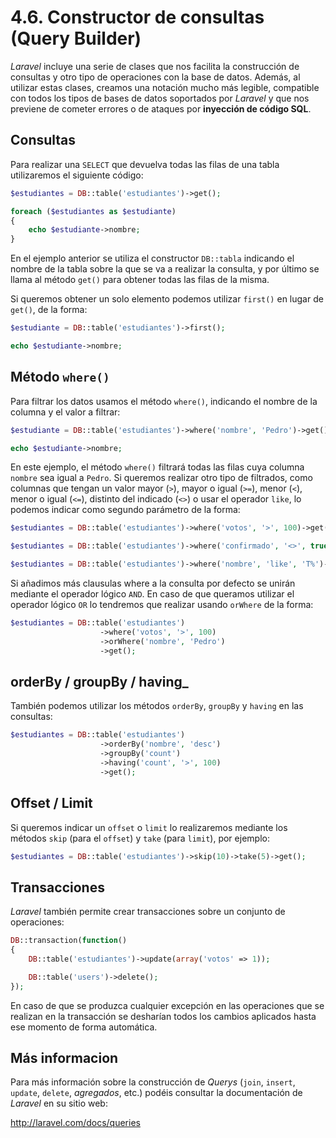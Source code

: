 # 4.6. Constructor de consultas (Query Builder)

_Laravel_ incluye una serie de clases que nos facilita la construcción de consultas y otro tipo de operaciones con la base de datos. Además, al utilizar estas clases, creamos una notación mucho más legible, compatible con todos los tipos de bases de datos soportados por _Laravel_ y que nos previene de cometer errores o de ataques por **inyección de código SQL**.

## Consultas

Para realizar una `SELECT` que devuelva todas las filas de una tabla utilizaremos el siguiente código:

```php
$estudiantes = DB::table('estudiantes')->get();

foreach ($estudiantes as $estudiante)
{
    echo $estudiante->nombre;
}
```

En el ejemplo anterior se utiliza el constructor `DB::tabla` indicando el nombre de la tabla sobre la que se va a realizar la consulta, y por último se llama al método `get()` para obtener todas las filas de la misma.

Si queremos obtener un solo elemento podemos utilizar `first()` en lugar de `get()`, de la forma:

```php
$estudiante = DB::table('estudiantes')->first();

echo $estudiante->nombre;
```

## Método `where()`

Para filtrar los datos usamos el método `where()`, indicando el nombre de la columna y el valor a filtrar:

```php
$estudiante = DB::table('estudiantes')->where('nombre', 'Pedro')->get();

echo $estudiante->nombre;
```

En este ejemplo, el método `where()` filtrará todas las filas cuya columna `nombre` sea igual a `Pedro`. Si queremos realizar otro tipo de filtrados, como columnas que tengan un valor mayor (`>`), mayor o igual (`>=`), menor (`<`), menor o igual (`<=`), distinto del indicado (`<>`) o usar el operador `like`, lo podemos indicar como segundo parámetro de la forma:

```php
$estudiantes = DB::table('estudiantes')->where('votos', '>', 100)->get();

$estudiantes = DB::table('estudiantes')->where('confirmado', '<>', true)->get();

$estudiantes = DB::table('estudiantes')->where('nombre', 'like', 'T%')->get();
```
Si añadimos más clausulas where a la consulta por defecto se unirán mediante el operador lógico `AND`. En caso de que queramos utilizar el operador lógico `OR` lo tendremos que realizar usando `orWhere` de la forma:
```php
$estudiantes = DB::table('estudiantes')
                    ->where('votos', '>', 100)
                    ->orWhere('nombre', 'Pedro')
                    ->get();
```

## orderBy / groupBy / having_

También podemos utilizar los métodos `orderBy`, `groupBy` y `having` en las consultas:
```php
$estudiantes = DB::table('estudiantes')
                    ->orderBy('nombre', 'desc')
                    ->groupBy('count')
                    ->having('count', '>', 100)
                    ->get();
```

## Offset / Limit

Si queremos indicar un `offset` o `limit` lo realizaremos mediante los métodos `skip` (para el `offset`) y `take` (para `limit`), por ejemplo:

```php
$estudiantes = DB::table('estudiantes')->skip(10)->take(5)->get();
```

## Transacciones

_Laravel_ también permite crear transacciones sobre un conjunto de operaciones:

```php
DB::transaction(function()
{
    DB::table('estudiantes')->update(array('votos' => 1));

    DB::table('users')->delete();
});
```

En caso de que se produzca cualquier excepción en las operaciones que se realizan en la transacción se desharían todos los cambios aplicados hasta ese momento de forma automática.

## Más informacion

Para más información sobre la construcción de _Querys_ (`join`, `insert`, `update`, `delete`, _agregados_, etc.) podéis consultar la documentación de _Laravel_ en su sitio web:

http://laravel.com/docs/queries
